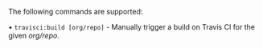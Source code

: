 The following commands are supported:

• `travisci:build [org/repo]` - Manually trigger a build on Travis CI for the given _org/repo_.
